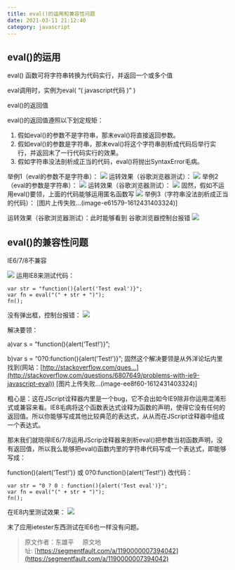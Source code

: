 ```yaml
---
title: eval()的运用和兼容性问题
date: 2021-03-11 21:12:40
category: javascript
---
```


## eval()的运用

eval() 函数可将字符串转换为代码实行，并返回一个或多个值

eval调用时，实例为eval( “( javascript代码 )” )

eval()的返回值

eval()的返回值遵照以下划定规矩：

1.  假如eval()的参数不是字符串，那末eval()将直接返回参数。
2.  假如eval()的参数是字符串，那末eval()将这个字符串剖析成代码后举行实行，并返回末了一行代码实行的效果。
3.  假如字符串没法剖析成正当的代码，eval()将抛出SyntaxError毛病。

举例1（eval的参数不是字符串）：
![](https://upload-images.jianshu.io/upload_images/10024246-dc4d5e8e42bc6faf.png?imageMogr2/auto-orient/strip%7CimageView2/2/w/1240)
运转效果（谷歌浏览器测试）：
![](https://upload-images.jianshu.io/upload_images/10024246-70af05064badec1d.png?imageMogr2/auto-orient/strip%7CimageView2/2/w/1240)
举例2（eval的参数是字符串）：
![](https://upload-images.jianshu.io/upload_images/10024246-84320fcb1e2c83b6.png?imageMogr2/auto-orient/strip%7CimageView2/2/w/1240)
运转效果（谷歌浏览器测试）：
![](https://upload-images.jianshu.io/upload_images/10024246-591d433602ba4377.png?imageMogr2/auto-orient/strip%7CimageView2/2/w/1240)
固然，假如不运用eval()要领，上面的代码能够运用匿名函数写
![](https://upload-images.jianshu.io/upload_images/10024246-6d61d72a83601c84.png?imageMogr2/auto-orient/strip%7CimageView2/2/w/1240)
举例3（字符串没法剖析成正当的代码）：
[图片上传失败...(image-e61579-1612431403324)] 

运转效果（谷歌浏览器测试）：此时能够看到 谷歌浏览器控制台报错
![](https://upload-images.jianshu.io/upload_images/10024246-70b8a87576a7ba81.png?imageMogr2/auto-orient/strip%7CimageView2/2/w/1240)
## eval()的兼容性问题

IE6/7/8不兼容

![](https://upload-images.jianshu.io/upload_images/10024246-22edc1da1eb8e7f8.png?imageMogr2/auto-orient/strip%7CimageView2/2/w/1240)
运用IE8来测试代码：

```
var str = "function(){alert('Test eval')}";
var fn = eval("(" + str + ")");
fn();

```

没有弹出框，控制台报错：
![](https://upload-images.jianshu.io/upload_images/10024246-d1ba5b9f2702b160.png?imageMogr2/auto-orient/strip%7CimageView2/2/w/1240)


解决要领：

a)var s = “function(){alert(‘Test!’)}”;

b)var s = “0?0:function(){alert(‘Test!’)}”;
固然这个解决要领是从外洋论坛内里找到(网站：[http://stackoverflow.com/ques…](http://stackoverflow.com/questions/6807649/problems-with-ie9-javascript-eval))
[图片上传失败...(image-ee8f60-1612431403324)] 

粗心是：这在JScript诠释器内里是一个bug，它不会出如今IE9除非你运用混淆形式或兼容来看。IE8毛病将这个函数表达式诠释为函数的声明，使得它没有任何的返回值。所以你能够写成其他比较典范的表达式，从从而在JScript诠释器中组成一个表达式。

那末我们就晓得IE6/7/8运用JScrip诠释器来剖析eval()把参数当初函数声明，没有返回值，所以我么能够把eval()函数内里的字符串代码写成一个表达式，即能够写成：

function(){alert(‘Test!’)} 或 0?0:function(){alert(‘Test!’)}
改代码：

```
var str = "0 ? 0 : function(){alert('Test eval')}";
var fn = eval("(" + str + ")");
fn();

```

在IE8内里测试效果：
![](https://upload-images.jianshu.io/upload_images/10024246-d9debb70a6316c77.png?imageMogr2/auto-orient/strip%7CimageView2/2/w/1240)


末了应用ietester东西测试在IE6也一样没有问题。

>原文作者：东雄平
    原文地址: [https://segmentfault.com/a/1190000007394042](https://segmentfault.com/a/1190000007394042)
